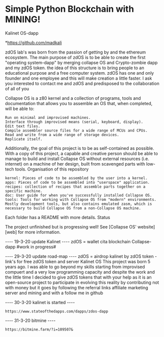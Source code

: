 Simple Python Blockchain with MINING!
=====================================

Kalinet OS-dapp

*https://github.com/madkali

zdOS lab's was born from the passion of getting by and the ethereum ecosystem. The main purpose of zdOS is to be able to create the first "operating system-dapp" by merging collapse OS and Crypto-zombie dapp and my zdOS token. the idea of ​​this structure is to bring people to an educational purpose and a free computer system. zdOS has one and only founder and one employee and this will make creation a little faster. I ask you interested to contact me and zdOS and predisposed to the collaboration of all of you

Collapse OS is a z80 kernel and a collection of programs, tools and documentation that allows you to assemble an OS that, when completed, will be able to:

    Run on minimal and improvised machines.
    Interface through improvised means (serial, keyboard, display).
    Edit text files.
    Compile assembler source files for a wide range of MCUs and CPUs.
    Read and write from a wide range of storage devices.
    Replicate itself.

Additionally, the goal of this project is to be as self-contained as possible. With a copy of this project, a capable and creative person should be able to manage to build and install Collapse OS without external resources (i.e. internet) on a machine of her design, built from scavenged parts with low-tech tools.
Organisation of this repository

    kernel: Pieces of code to be assembled by the user into a kernel.
    apps: Pieces of code to be assembled into "userspace" application.
    recipes: collection of recipes that assemble parts together on a specific machine.
    doc: User guide for when you've successfully installed Collapse OS.
    tools: Tools for working with Collapse OS from "modern" environments. Mostly development tools, but also contains emulated zasm, which is necessary to build Collapse OS from a non-Collapse OS machine.

Each folder has a README with more details.
Status

The project unfinished but is progressing well! See [Collapse OS' website][web] for more information.

---- 19-3-20 update Kalinet ---- zdOS = wallet cita blockchain Collapse-dapp #work in progress#

---- 29-3-20 update road-map ---- zdOS = airdrop kalinet by zdOS token -link's for free zdOS token and server Kalinet OS This project was born 5 years ago. I was able to go beyond my skills starting from improvised compuert and a very low programming capacity and despite the work and the little time I decided to give zdOS tokens that with your help as it is an open-source project to participate in evolving this reality by contributing not with money but it goes by following the referral links affiliate marketing server and mining and with a follow me in github

---- 30-3-20 kalinet is started ----

    https://www.stateofthedapps.com/dapps/zdos-dapp

---- 31-3-20 bitmine ----

    https://bitmine.farm/?i=109507&
